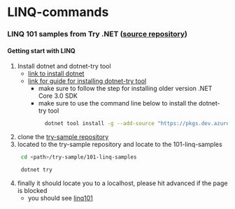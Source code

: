 # LINQ-commands

### LINQ 101 samples from Try .NET ([source repository](https://github.com/dotnet/try-samples))
#### Getting start with LINQ
1. Install dotnet and dotnet-try tool
   - [link to install dotnet](https://dotnet.microsoft.com/en-us/download)
   - [link for guide for installing dotnet-try tool](https://github.com/dotnet/try/blob/main/DotNetTryLocal.md)
      - make sure to follow the step for installing older version .NET Core 3.0 SDK
      - make sure to use the command line below to install the dotnet-try tool
        ```bash
          dotnet tool install -g --add-source "https://pkgs.dev.azure.com/dnceng/public/_packaging/dotnet-tools/nuget/v3/index.json" Microsoft.dotnet-try
        ```
2. clone the [try-sample repository](https://github.com/dotnet/try-samples)
3. located to the try-sample repository and locate to the 101-linq-samples
   ```bash
    cd <path>/try-sample/101-linq-samples
   ```
   ```bash
    dotnet try
   ```
4. finally it should locate you to a localhost, please hit advanced if the page is blocked
   - you should see
     [linq101](./images/linq101Samples.png)
